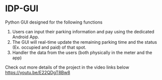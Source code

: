 # IDP-GUI
Python GUI designed for the following functions

1. Users can input their parking information and pay using the dedicated Android App.
2. The GUI will real-time update the remaining parking time and the status (Ex. occupied and paid) of that spot.
3. Handler the data from the users (both physically in the meter and the app)

Check out more details of the project in the video links below https://youtu.be/E22QDgT8Bw8
